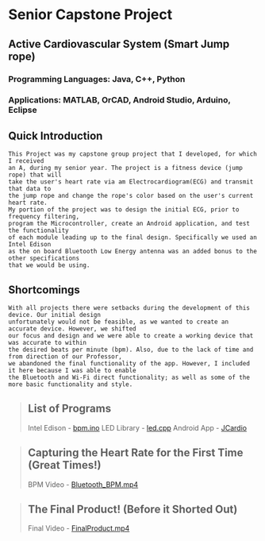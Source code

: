 Senior Capstone Project
==========

Active Cardiovascular System (Smart Jump rope)
-----------------

### Programming Languages: Java, C++, Python
### Applications: MATLAB, OrCAD, Android Studio, Arduino, Eclipse

## Quick Introduction
	This Project was my capstone group project that I developed, for which I received
	an A, during my senior year. The project is a fitness device (jump rope) that will
	take the user's heart rate via am Electrocardiogram(ECG) and transmit that data to 
	the jump rope and change the rope's color based on the user's current heart rate.
	My portion of the project was to design the initial ECG, prior to frequency filtering,
	program the Microcontroller, create an Android application, and test the functionality
	of each module leading up to the final design. Specifically we used an Intel Edison
	as the on board Bluetooth Low Energy antenna was an added bonus to the other specifications 
	that we would be using.
	
## Shortcomings
	With all projects there were setbacks during the development of this device. Our initial design
	unfortunately would not be feasible, as we wanted to create an accurate device. However, we shifted
	our focus and design and we were able to create a working device that was accurate to within
	the desired beats per minute (bpm). Also, due to the lack of time and from direction of our Professor,
	we abandoned the final functionality of the app. However, I included it here because I was able to enable
	the Bluetooth and Wi-Fi direct functionality; as well as some of the more basic functionality and style.

> ## List of Programs
> 
> Intel Edison 	- [bpm.ino](https://github.com/amelendez2/Professional-Portfolio/blob/master/Senior%20Project/Arduino_Edison%20Programs/Latest%20Version/bpm_11_30_2014_rev_f.ino)
> LED Library  	- [led.cpp](https://github.com/amelendez2/Professional-Portfolio/blob/master/Senior%20Project/ColorLED_rev_B/ColorLED.cpp)
> Android App 	- [JCardio](https://github.com/amelendez2/Professional-Portfolio/tree/master/Senior%20Project/Android%20App/JCardio)

> ## Capturing the Heart Rate for the First Time (Great Times!)
>
> BPM Video	   	- [Bluetooth_BPM.mp4](https://github.com/amelendez2/Professional-Portfolio/blob/master/PythonGame_D20_early_development/Heroes.py)

> ## The Final Product! (Before it Shorted Out)
>
> Final Video	- [FinalProduct.mp4](https://github.com/amelendez2/Professional-Portfolio/blob/master/PythonGame_D20_early_development/ArmorDB.py)

